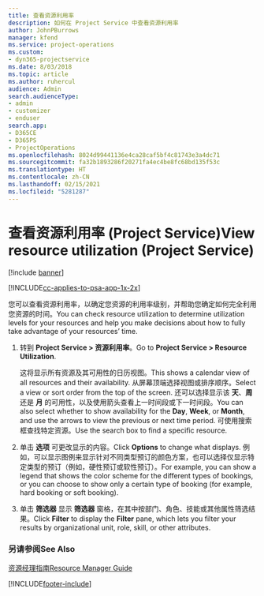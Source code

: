 ```yaml
---
title: 查看资源利用率
description: 如何在 Project Service 中查看资源利用率
author: JohnPBurrows
manager: kfend
ms.service: project-operations
ms.custom:
- dyn365-projectservice
ms.date: 8/03/2018
ms.topic: article
ms.author: ruhercul
audience: Admin
search.audienceType:
- admin
- customizer
- enduser
search.app:
- D365CE
- D365PS
- ProjectOperations
ms.openlocfilehash: 8024d99441136e4ca28caf5bf4c81743e3a4dc71
ms.sourcegitcommit: fa32b1893286f20271fa4ec4be8fc68bd135f53c
ms.translationtype: HT
ms.contentlocale: zh-CN
ms.lasthandoff: 02/15/2021
ms.locfileid: "5281287"
---
```

# <a name="view-resource-utilization-project-service"></a><span data-ttu-id="05f3f-103">查看资源利用率 (Project Service)</span><span class="sxs-lookup"><span data-stu-id="05f3f-103">View resource utilization (Project Service)</span></span>

[!include [banner](../includes/psa-now-project-operations.md)]

[!INCLUDE[cc-applies-to-psa-app-1x-2x](../includes/cc-applies-to-psa-app-1x-2x.md)]

<span data-ttu-id="05f3f-104">您可以查看资源利用率，以确定您资源的利用率级别，并帮助您确定如何完全利用您资源的时间。</span><span class="sxs-lookup"><span data-stu-id="05f3f-104">You can check resource utilization to determine utilization levels for your resources and help you make decisions about how to fully take advantage of your resources’ time.</span></span>  
  
1. <span data-ttu-id="05f3f-105">转到 **Project Service > 资源利用率**。</span><span class="sxs-lookup"><span data-stu-id="05f3f-105">Go to **Project Service > Resource Utilization**.</span></span> 

     <span data-ttu-id="05f3f-106">这将显示所有资源及其可用性的日历视图。</span><span class="sxs-lookup"><span data-stu-id="05f3f-106">This shows a calendar view of all resources and their availability.</span></span> <span data-ttu-id="05f3f-107">从屏幕顶端选择视图或排序顺序。</span><span class="sxs-lookup"><span data-stu-id="05f3f-107">Select a view or sort order from the top of the screen.</span></span> <span data-ttu-id="05f3f-108">还可以选择显示该 **天**、**周** 还是 **月** 的可用性，以及使用箭头查看上一时间段或下一时间段。</span><span class="sxs-lookup"><span data-stu-id="05f3f-108">You can also select whether to show availability for the **Day**, **Week**, or **Month**, and use the arrows to view the previous or next time period.</span></span> <span data-ttu-id="05f3f-109">可使用搜索框查找特定资源。</span><span class="sxs-lookup"><span data-stu-id="05f3f-109">Use the search box to find a specific resource.</span></span>      
  
2. <span data-ttu-id="05f3f-110">单击 **选项** 可更改显示的内容。</span><span class="sxs-lookup"><span data-stu-id="05f3f-110">Click **Options** to change what displays.</span></span> <span data-ttu-id="05f3f-111">例如，可以显示图例来显示针对不同类型预订的颜色方案，也可以选择仅显示特定类型的预订（例如，硬性预订或软性预订）。</span><span class="sxs-lookup"><span data-stu-id="05f3f-111">For example, you can show a legend that shows the color scheme for the different types of bookings, or you can choose to show only a certain type of booking (for example, hard booking or soft booking).</span></span>  

3. <span data-ttu-id="05f3f-112">单击 **筛选器** 显示 **筛选器** 窗格，在其中按部门、角色、技能或其他属性筛选结果。</span><span class="sxs-lookup"><span data-stu-id="05f3f-112">Click **Filter** to display the **Filter** pane, which lets you filter your results by organizational unit, role, skill, or other attributes.</span></span>  
  
### <a name="see-also"></a><span data-ttu-id="05f3f-113">另请参阅</span><span class="sxs-lookup"><span data-stu-id="05f3f-113">See Also</span></span>  
 [<span data-ttu-id="05f3f-114">资源经理指南</span><span class="sxs-lookup"><span data-stu-id="05f3f-114">Resource Manager Guide</span></span>](../psa/resource-manager-guide.md)


[!INCLUDE[footer-include](../includes/footer-banner.md)]